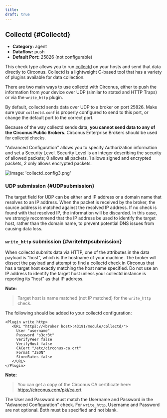```yaml
---
title:
draft: true
---
```


## Collectd {#Collectd}
 * **Category:** agent
 * **Dataflow:** push
 * **Default Port:** 25826 (not configurable)

This check type allows you to run [collectd](http://collectd.org/) on your hosts and send that data directly to Circonus. Collectd is a lightweight C-based tool that has a variety of plugins available for data collection.

There are two main ways to use collectd with Circonus, either to push the information from your device over UDP (similar to statsd and HTTP Traps) or via the `write_http` plugin.

By default, collectd sends data over UDP to a broker on port 25826. Make sure your `collectd.conf` is properly configured to send to this port, or change the default port to the correct port.

Because of the way collectd sends data, **you cannot send data to any of the Circonus Public Brokers**.  Circonus Enterprise Brokers should be used for collectd checks.

"Advanced Configuration" allows you to specify Authorization information and set a Security Level. Security Level is an integer describing the security of allowed packets; 0 allows all packets, 1 allows signed and encrypted packets, 2 only allows encrypted packets.

![Image: 'collectd_config3.png'](/images/circonus/collectd_config3.png)


### UDP submission {#UDPsubmission}
The target field for UDP can be either and IP address or a domain name that resolves to an IP address. When the packet is received by the broker, the source address is matched against the resolved IP address.  If no check is found with that resolved IP, the information will be discarded.  In this case, we strongly recommend that the IP address be used to identify the target host, rather than the domain name, to prevent potential DNS issues from causing data loss.


### `write_http` submission {#writehttpsubmission}
When collectd submits data via HTTP, one of the attributes in the data payload is "host", which is the hostname of your machine.  The broker will dissect the payload and attempt to find a collectd check in Circonus that has a target host exactly matching the host name specified.  Do not use an IP address to identify the target host unless your collectd instance is reporting its "host" as that IP address.

**Note:**
> Target host is name matched (not IP matched) for the `write_http` check.

The following should be added to your collectd configuration:

```
<Plugin write_http>
   <URL "https://<broker host>:43191/module/collectd/">
     User "username"
     Password "s3cr3t"
     VerifyPeer false
     VerifyHost false
     CACert "/etc/circonus-ca.crt"
     Format "JSON"
     StoreRates false
   </URL>
</Plugin>
```

**Note:**
> You can get a copy of the Circonus CA certificate here: https://circonus.com/pki/ca.crt

The User and Password must match the Username and Password in the "Advanced Configuration" check.  For `write_http`, Username and Password are not optional. Both must be specified and not blank.
